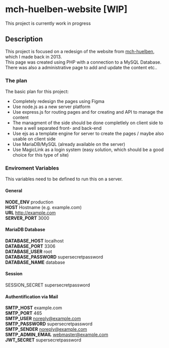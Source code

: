 # mch-huelben-website [WIP]
This project is currently work in progress

## Description
This project is focused on a redesign of the website from [mch-huelben](https://old.mch-huelben.de), which I made back in 2013.  
This page was created using PHP with a connection to a MySQL Database. There was also a administrative page to add and update the content etc..

### The plan
The basic plan for this project:
- Completely redesign the pages using Figma
- Use node.js as a new server platform
- Use express.js for routing pages and for creating and API to manage the content
- The managment of the side should be done completlely on client side to have a well separated front- and back-end
- Use ejs as a template engine for server to create the pages / maybe also usable on client side
- Use MariaDB/MySQL (already available on the server)
- Use MagicLink as a login system (easy solution, which should be a good choice for this type of site)



### Enviroment Variables
This variables need to be defined to run this on a server.

#### General
**NODE_ENV** production  
**HOST** Hostname (e.g. example.com)  
**URL** http://example.com  
**SERVER_PORT** 3000  

#### MariaDB Database
**DATABASE_HOST** localhost  
**DATABASE_PORT** 3306  
**DATABASE_USER** root  
**DATABASE_PASSWORD** supersecretpassword  
**DATABASE_NAME** database  

#### Session
SESSION_SECRET supersecretpassword  

#### Authentification via Mail
**SMTP_HOST** example.com  
**SMTP_PORT** 465  
**SMTP_USER** noreply@example.com  
**SMTP_PASSWORD** supersecretpassword  
**SMTP_SENDER** noreply@example.com  
**SMTP_ADMIN_EMAIL** webmaster@example.com  
**JWT_SECRET** supersecretpassword  
